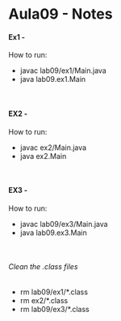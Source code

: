 # Aula09 - Notes

#### Ex1 - 

How to run: 
- javac lab09/ex1/Main.java
- java lab09.ex1.Main
<br>

#### EX2 - 

How to run: 
- javac ex2/Main.java
- java ex2.Main
<br>

#### EX3 - 

How to run: 
- javac lab09/ex3/Main.java
- java lab09.ex3.Main
<br>


###### Clean the .class files 
-  rm lab09/ex1/*.class
-  rm ex2/*.class
-  rm lab09/ex3/*.class

